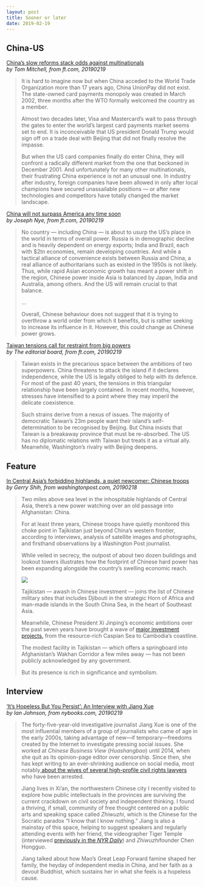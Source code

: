 ```yaml
---
layout: post
title: Sooner or later
date: 2019-02-19
---
```


## China-US

[China’s slow reforms stack odds against multinationals](https://www.ft.com/content/a3117e40-3427-11e9-bb0c-42459962a812) <br> *by Tom Mitchell, from ft.com, 20190219*

> It is hard to imagine now but when China acceded to the World Trade Organization more than 17 years ago, China UnionPay did not exist. The state-owned card payments monopoly was created in March 2002, three months after the WTO formally welcomed the country as a member.
>
> Almost two decades later, Visa and Mastercard’s wait to pass through the gates to enter the world’s largest card payments market seems set to end. It is inconceivable that US president Donald Trump would sign off on a trade deal with Beijing that did not finally resolve the impasse.
>
> But when the US card companies finally do enter China, they will confront a radically different market from the one that beckoned in December 2001. And unfortunately for many other multinationals, their frustrating China experience is not an unusual one. In industry after industry, foreign companies have been allowed in only after local champions have secured unassailable positions — or after new technologies and competitors have totally changed the market landscape.

[China will not surpass America any time soon](https://www.ft.com/content/7f700ab4-306d-11e9-80d2-7b637a9e1ba1) <br> *by Joseph Nye, from ft.com, 20190219*

>No country — including China — is about to usurp the US’s place in the world in terms of overall power. Russia is in demographic decline and is heavily dependent on energy exports; India and Brazil, each with $2tn economies, remain developing countries. And while a tactical alliance of convenience exists between Russia and China, a real alliance of authoritarians such as existed in the 1950s is not likely. Thus, while rapid Asian economic growth has meant a power shift in the region, Chinese power inside Asia is balanced by Japan, India and Australia, among others. And the US will remain crucial to that balance.
>
>...
>
>Overall, Chinese behaviour does not suggest that it is trying to overthrow a world order from which it benefits, but is rather seeking to increase its influence in it. However, this could change as Chinese power grows.

[Taiwan tensions call for restraint from big powers](https://www.ft.com/content/9db0a780-3109-11e9-ba00-0251022932c8) <br> *by The editorial board, from ft.com, 20190219*

> Taiwan exists in the precarious space between the ambitions of two superpowers. China threatens to attack the island if it declares independence, while the US is legally obliged to help with its defence. For most of the past 40 years, the tensions in this triangular relationship have been largely contained. In recent months, however, stresses have intensified to a point where they may imperil the delicate coexistence.
>
> Such strains derive from a nexus of issues. The majority of democratic Taiwan’s 23m people want their island’s self-determination to be recognised by Beijing. But China insists that Taiwan is a breakaway province that must be re-absorbed. The US has no diplomatic relations with Taiwan but treats it as a virtual ally. Meanwhile, Washington’s rivalry with Beijing deepens.

## Feature

[In Central Asia’s forbidding highlands, a quiet newcomer: Chinese troops](https://www.washingtonpost.com/world/asia_pacific/in-central-asias-forbidding-highlands-a-quiet-newcomer-chinese-troops/2019/02/18/78d4a8d0-1e62-11e9-a759-2b8541bbbe20_story.html) <br> *by Gerry Shih, from washingtonpost.com, 20190218*

> Two miles above sea level in the inhospitable highlands of Central Asia, there’s a new power watching over an old passage into Afghanistan: China. 
>
> For at least three years, Chinese troops have quietly monitored this choke point in Tajikistan just beyond China’s western frontier, according to interviews, analysis of satellite images and photographs, and firsthand observations by a Washington Post journalist.
>
> While veiled in secrecy, the outpost of about two dozen buildings and lookout towers illustrates how the footprint of Chinese hard power has been expanding alongside the country’s swelling economic reach.
>
> ![](https://www.washingtonpost.com/resizer/_iHG43RZsUoCPYW5ebetAgFcEjY=/1484x0/arc-anglerfish-washpost-prod-washpost.s3.amazonaws.com/public/GURNGVBD5II6TNNUDUMN7N5QQQ.jpg)
>
> Tajikistan — awash in Chinese investment — joins the list of Chinese military sites that includes Djibouti in the strategic Horn of Africa and man-made islands in the South China Sea, in the heart of Southeast Asia.
>
> Meanwhile, Chinese President Xi Jinping’s economic ambitions over the past seven years have brought a wave of [major investment projects,](https://www.washingtonpost.com/world/asia_pacific/a-would-be-city-in-the-malaysian-jungle-is-caught-in-a-growing-rift-between-china-and-its-neighbors/2018/09/10/d705cb18-b031-11e8-9a6a-565d92a3585d_story.html) from the resource-rich Caspian Sea to Cambodia’s coastline.
>
> The modest facility in Tajikistan — which offers a springboard into Afghanistan’s Wakhan Corridor a few miles away — has not been publicly acknowledged by any government.
>
> But its presence is rich in significance and symbolism.

## Interview

[‘It’s Hopeless But You Persist’: An Interview with Jiang Xue](https://www.nybooks.com/daily/2019/02/19/its-hopeless-but-you-persist-an-interview-with-jiang-xue/) <br> *by Ian Johnson, from nybooks.com, 20190219*

> The forty-five-year-old investigative journalist Jiang Xue is one of the most influential members of a group of journalists who came of age in the early 2000s, taking advantage of new—if temporary—freedoms created by the Internet to investigate pressing social issues. She worked at *Chinese Business View* (*Huashangbao*) until 2014, when she quit as its opinion-page editor over censorship. Since then, she has kept writing to an ever-shrinking audience on social media, most notably[ about the wives of several high-profile civil rights lawyers](https://chinadigitaltimes.net/space/A_Year_as_a_Wife) who have been arrested. 
>
> Jiang lives in Xi’an, the northwestern Chinese city I recently visited to explore how public intellectuals in the provinces are surviving the current crackdown on civil society and independent thinking. I found a thriving, if small, community of free thought centered on a public arts and speaking space called *Zhiwuzhi*, which is the Chinese for the Socratic paradox “I know that I know nothing.” Jiang is also a mainstay of this space, helping to suggest speakers and regularly attending events with her friend, the videographer Tiger Temple (interviewed [previously in the *NYR Daily*](https://www.nybooks.com/daily/2019/01/30/my-responsibility-to-history-an-interview-with-zhang-shihe/)) and *Zhiwuzhi*founder Chen Hongguo.  
>
> Jiang talked about how Mao’s Great Leap Forward famine shaped her family, the heyday of independent media in China, and her faith as a devout Buddhist, which sustains her in what she feels is a hopeless cause.